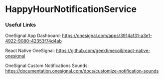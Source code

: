 # HappyHourNotificationService

### Useful Links

OneSignal App Dashboard: https://onesignal.com/apps/3914af31-a3e1-4922-9080-42353f74d4ab

React Native OneSignal: https://github.com/geektimecoil/react-native-onesignal

OneSignal Custom Notifications Sounds: https://documentation.onesignal.com/docs/customize-notification-sounds
